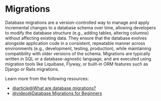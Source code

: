 # Migrations

Database migrations are a version-controlled way to manage and apply incremental changes to a database schema over time, allowing developers to modify the database structure (e.g., adding tables, altering columns) without affecting existing data. They ensure that the database evolves alongside application code in a consistent, repeatable manner across environments (e.g., development, testing, production), while maintaining compatibility with older versions of the schema. Migrations are typically written in SQL or a database-agnostic language, and are executed using migration tools like Liquibase, Flyway, or built-in ORM features such as Django or Rails migrations.

Learn more from the following resources:

- [@article@What are database migrations?](https://www.prisma.io/dataguide/types/relational/what-are-database-migrations)
- [@video@Database Migrations for Beginners](https://www.youtube.com/watch?v=dJDBP7pPA-o)